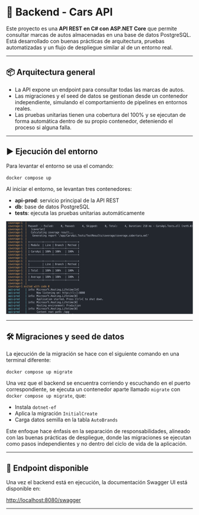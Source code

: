 # 🚗 Backend - Cars API

Este proyecto es una **API REST en C# con ASP.NET Core** que permite consultar marcas de autos almacenadas en una base de datos PostgreSQL. Está desarrollado con buenas prácticas de arquitectura, pruebas automatizadas y un flujo de despliegue similar al de un entorno real.

---

## 📦 Arquitectura general

- La API expone un endpoint para consultar todas las marcas de autos.
- Las migraciones y el seed de datos se gestionan desde un contenedor independiente, simulando el comportamiento de pipelines en entornos reales.
- Las pruebas unitarias tienen una cobertura del 100% y se ejecutan de forma automática dentro de su propio contenedor, deteniendo el proceso si alguna falla.

---

## ▶️ Ejecución del entorno

Para levantar el entorno se usa el comando:

`docker compose up`

Al iniciar el entorno, se levantan tres contenedores:

- **api-prod**: servicio principal de la API REST
- **db**: base de datos PostgreSQL
- **tests**: ejecuta las pruebas unitarias automáticamente

<p align="center">
  <img src="./assets/test-coverage.png" alt="Test Coverage" height="250" />
</p>

---

## 🛠️ Migraciones y seed de datos

La ejecución de la migración se hace con el siguiente comando en una terminal diferente:

`docker compose up migrate`

Una vez que el backend se encuentra corriendo y escuchando en el puerto correspondiente, se ejecuta un contenedor aparte llamado `migrate` con `docker compose up migrate`, que:

- Instala `dotnet-ef`
- Aplica la migración `InitialCreate`
- Carga datos semilla en la tabla `AutoBrands`

Este enfoque hace énfasis en la separación de responsabilidades, alineado con las buenas prácticas de despliegue, donde las migraciones se ejecutan como pasos independientes y no dentro del ciclo de vida de la aplicación.

---

## 📎 Endpoint disponible

Una vez el backend está en ejecución, la documentación Swagger UI está disponible en:

[http://localhost:8080/swagger](http://localhost:8080/swagger)

---
